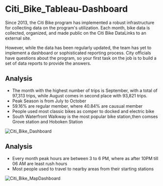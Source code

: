 # Citi_Bike_Tableau-Dashboard

Since 2013, the Citi Bike program has implemented a robust infrastructure for collecting data on the program's utilization. Each month, bike data is collected, organized, and made public on the Citi Bike DataLinks to an external site.

However, while the data has been regularly updated, the team has yet to implement a dashboard or sophisticated reporting process. City officials have questions about the program, so your first task on the job is to build a set of data reports to provide the answers.

## Analysis
- The month with the highest number of trips is September, with a total of 97,313 trips, while August comes in second place with 93,821 trips.
- Peak Season is from July to October
- 59.16% are regular member, where 40.84% are causual member
- People used most classic bikes as comper to docked and electric bike
- South Waterfront Walkway is the most popular bike station,then comses Grove station and Hoboken Station


![Citi_Bike_Dashboard](https://user-images.githubusercontent.com/24644072/224882031-d8f7d175-2325-4c31-8e73-3a02abcc595a.PNG)


## Analysis
- Every month peak hours are between 3 to 6 PM, where as after 10PM till 06 AM are least rush hours 
- Most people used to travel to nearby areas from their starting stations

![Citi_Bike_MapDashboard](https://user-images.githubusercontent.com/24644072/224882044-99cdef58-6635-4cd6-aa86-57dbd41b1aa5.PNG)
